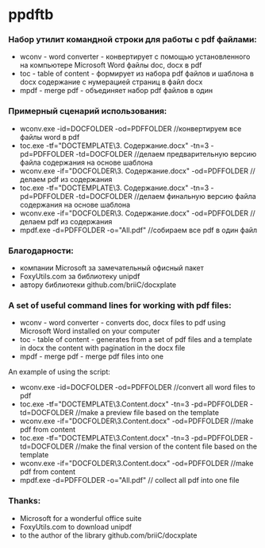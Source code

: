 # ppdftb
### Набор утилит командной строки для работы с pdf файлами:
* wconv - word converter - конвертирует с помощью установленного на компьютере Microsoft Word файлы doc, docx в pdf
* toc 	- table of content - формирует из набора pdf файлов и шаблона в docx содержание с нумерацией страниц в файл docx
* mpdf 	- merge pdf - объединяет набор pdf файлов в один

### Примерный сценарий использования:
* wconv.exe -id=DOCFOLDER -od=PDFFOLDER //конвертируем все файлы word в pdf
* toc.exe -tf="DOCTEMPLATE\3. Содержание.docx" -tn=3 -pd=PDFFOLDER -td=DOCFOLDER //делаем предварительную версию файла содержания на основе шаблона
* wconv.exe -if="DOCFOLDER\3. Содержание.docx" -od=PDFFOLDER //делаем pdf из содержания
* toc.exe -tf="DOCTEMPLATE\3. Содержание.docx" -tn=3 -pd=PDFFOLDER -td=DOCFOLDER //делаем финальную версию файла содержания на основе шаблона
* wconv.exe -if="DOCFOLDER\3. Содержание.docx" -od=PDFFOLDER //делаем pdf из содержания
* mpdf.exe -d=PDFFOLDER -o="All.pdf"  //собираем все pdf в один файл

### Благодарности:
* компании Microsoft за замечательный офисный пакет
* FoxyUtils.com за библиотеку unipdf
* автору библиотеки github.com/briiC/docxplate

### A set of useful command lines for working with pdf files:
* wconv - word converter - converts doc, docx files to pdf using Microsoft Word installed on your computer
* toc - table of content - generates from a set of pdf files and a template in docx the content with pagination in the docx file
* mpdf - merge pdf - merge pdf files into one

An example of using the script:
* wconv.exe -id=DOCFOLDER -od=PDFFOLDER //convert all word files to pdf
* toc.exe -tf="DOCTEMPLATE\3.Content.docx" -tn=3 -pd=PDFFOLDER -td=DOCFOLDER //make a preview file based on the template
* wconv.exe -if="DOCFOLDER\3.Content.docx" -od=PDFFOLDER //make pdf from content
* toc.exe -tf="DOCTEMPLATE\3.Content.docx" -tn=3 -pd=PDFFOLDER -td=DOCFOLDER //make the final version of the content file based on the template
* wconv.exe -if="DOCFOLDER\3.Content.docx" -od=PDFFOLDER //make pdf from content
* mpdf.exe -d=PDFFOLDER -o="All.pdf" // collect all pdf into one file
### Thanks:
* Microsoft for a wonderful office suite
* FoxyUtils.com to download unipdf
* to the author of the library github.com/briiC/docxplate
